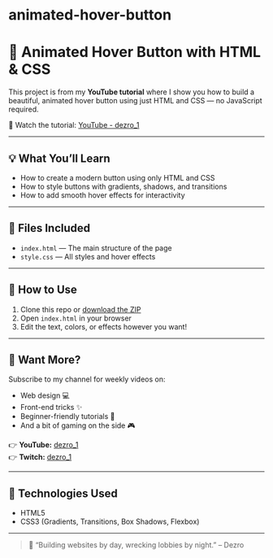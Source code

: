# animated-hover-button
# 🔘 Animated Hover Button with HTML & CSS

This project is from my **YouTube tutorial** where I show you how to build a beautiful, animated hover button using just HTML and CSS — no JavaScript required.

🎥 Watch the tutorial: [YouTube - dezro_1](https://www.youtube.com/@dezro_1)

---

## 💡 What You’ll Learn

- How to create a modern button using only HTML and CSS
- How to style buttons with gradients, shadows, and transitions
- How to add smooth hover effects for interactivity

---

## 🧱 Files Included

- `index.html` — The main structure of the page
- `style.css` — All styles and hover effects

---

## 🚀 How to Use

1. Clone this repo or [download the ZIP](https://github.com/your-username/animated-hover-button/archive/refs/heads/main.zip)
2. Open `index.html` in your browser
3. Edit the text, colors, or effects however you want!

---

## 📌 Want More?

Subscribe to my channel for weekly videos on:
- Web design 💻
- Front-end tricks ✨
- Beginner-friendly tutorials 🎯
- And a bit of gaming on the side 🎮

👉 **YouTube:** [dezro_1](https://www.youtube.com/@dezro_1)  
👉 **Twitch:** [dezro_1](https://www.twitch.tv/dezro_1)

---

## 🧩 Technologies Used

- HTML5
- CSS3 (Gradients, Transitions, Box Shadows, Flexbox)

---

> 💬 “Building websites by day, wrecking lobbies by night.” – Dezro
